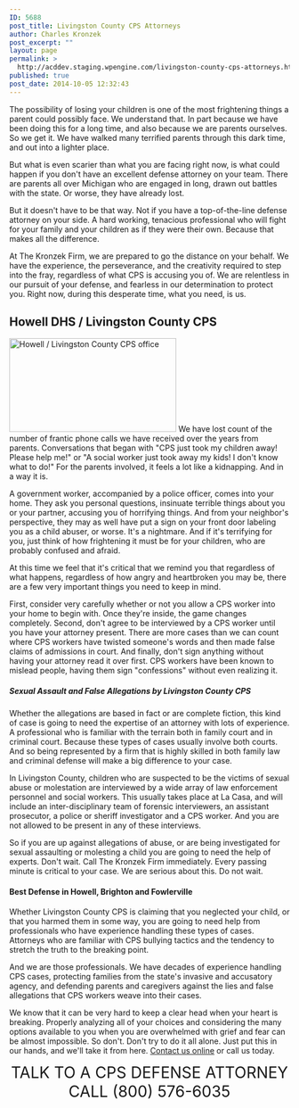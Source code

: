 ```yaml
---
ID: 5688
post_title: Livingston County CPS Attorneys
author: Charles Kronzek
post_excerpt: ""
layout: page
permalink: >
  http://acddev.staging.wpengine.com/livingston-county-cps-attorneys.html
published: true
post_date: 2014-10-05 12:32:43
---
```

The possibility of losing your children is one of the most frightening things a parent could possibly face. We understand that. In part because we have been doing this for a long time, and also because we are parents ourselves. So we get it. We have walked many terrified parents through this dark time, and out into a lighter place.

But what is even scarier than what you are facing right now, is what could happen if you don't have an excellent defense attorney on your team. There are parents all over Michigan who are engaged in long, drawn out battles with the state. Or worse, they have already lost.

But it doesn't have to be that way. Not if you have a top-of-the-line defense attorney on your side. A hard working, tenacious professional who will fight for your family and your children as if they were their own. Because that makes all the difference.

At The Kronzek Firm, we are prepared to go the distance on your behalf. We have the experience, the perseverance, and the creativity required to step into the fray, regardless of what CPS is accusing you of. We are relentless in our pursuit of your defense, and fearless in our determination to protect you. Right now, during this desperate time, what you need, is us.
<h2>Howell DHS / Livingston County CPS</h2>
<a href="http://acddev.staging.wpengine.com/wp-content/uploads/2014/10/20140929_162857.jpg"><img class="alignleft wp-image-5732 size-medium" src="http://acddev.staging.wpengine.com/wp-content/uploads/2014/10/20140929_162857-300x168.jpg" alt="Howell / Livingston County CPS office" width="300" height="168" /></a> We have lost count of the number of frantic phone calls we have received over the years from parents. Conversations that began with "CPS just took my children away! Please help me!" or "A social worker just took away my kids! I don't know what to do!" For the parents involved, it feels a lot like a kidnapping. And in a way it is.

A government worker, accompanied by a police officer, comes into your home. They ask you personal questions, insinuate terrible things about you or your partner, accusing you of horrifying things. And from your neighbor's perspective, they may as well have put a sign on your front door labeling you as a child abuser, or worse. It's a nightmare. And if it's terrifying for you, just think of how frightening it must be for your children, who are probably confused and afraid.

At this time we feel that it's critical that we remind you that regardless of what happens, regardless of how angry and heartbroken you may be, there are a few very important things you need to keep in mind.

First, consider very carefully whether or not you allow a CPS worker into your home to begin with. Once they're inside, the game changes completely. Second, don't agree to be interviewed by a CPS worker until you have your attorney present. There are more cases than we can count where CPS workers have twisted someone's words and then made false claims of admissions in court. And finally, don't sign anything without having your attorney read it over first. CPS workers have been known to mislead people, having them sign "confessions" without even realizing it.
<h5>Sexual Assault and False Allegations by Livingston County CPS</h5>
Whether the allegations are based in fact or are complete fiction, this kind of case is going to need the expertise of an attorney with lots of experience. A professional who is familiar with the terrain both in family court and in criminal court. Because these types of cases usually involve both courts. And so being represented by a firm that is highly skilled in both family law and criminal defense will make a big difference to your case.

In Livingston County, children who are suspected to be the victims of sexual abuse or molestation are interviewed by a wide array of law enforcement personnel and social workers. This usually takes place at La Casa, and will include an inter-disciplinary team of forensic interviewers, an assistant prosecutor, a police or sheriff investigator and a CPS worker. And you are not allowed to be present in any of these interviews.

So if you are up against allegations of abuse, or are being investigated for sexual assaulting or molesting a child you are going to need the help of experts. Don't wait. Call The Kronzek Firm immediately. Every passing minute is critical to your case. We are serious about this. Do not wait.
<h4>Best Defense in Howell, Brighton and Fowlerville</h4>
Whether Livingston County CPS is claiming that you neglected your child, or that you harmed them in some way, you are going to need help from professionals who have experience handling these types of cases. Attorneys who are familiar with CPS bullying tactics and the tendency to stretch the truth to the breaking point.

And we are those professionals. We have decades of experience handling CPS cases, protecting families from the state's invasive and accusatory agency, and defending parents and caregivers against the lies and false allegations that CPS workers weave into their cases.

We know that it can be very hard to keep a clear head when your heart is breaking. Properly analyzing all of your choices and considering the many options available to you when you are overwhelmed with grief and fear can be almost impossible. So don't. Don't try to do it all alone. Just put this in our hands, and we'll take it from here. <a href="http://acddev.staging.wpengine.com/contact-us.html" target="_blank">Contact us online</a> or call us today.

<center><span style="font-size: 200%;">
TALK TO A CPS DEFENSE ATTORNEY
CALL (800) 576-6035</span></center>&nbsp;

&nbsp;

&nbsp;

&nbsp;